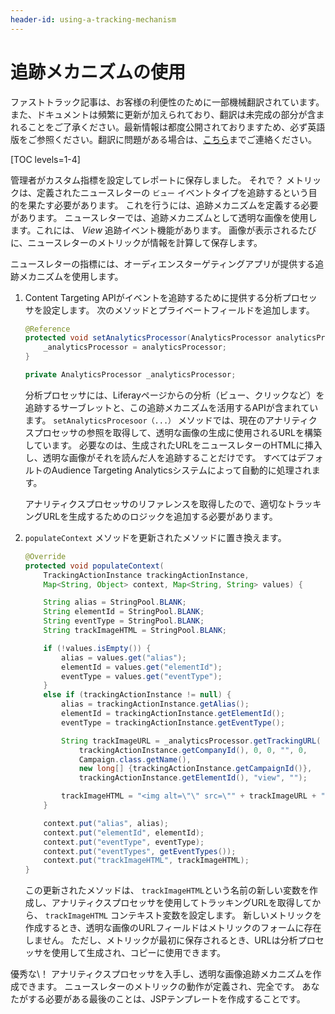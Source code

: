 ```yaml
---
header-id: using-a-tracking-mechanism
---
```


# 追跡メカニズムの使用

<p class="alert alert-info"><span class="wysiwyg-color-blue120">ファストトラック記事は、お客様の利便性のために一部機械翻訳されています。また、ドキュメントは頻繁に更新が加えられており、翻訳は未完成の部分が含まれることをご了承ください。最新情報は都度公開されておりますため、必ず英語版をご参照ください。翻訳に問題がある場合は、<a href="mailto:support-content-jp@liferay.com">こちら</a>までご連絡ください。</span></p>

[TOC levels=1-4]

管理者がカスタム指標を設定してレポートに保存しました。 それで？ メトリックは、定義されたニュースレターの `ビュー` イベントタイプを追跡するという目的を果たす必要があります。 これを行うには、追跡メカニズムを定義する必要があります。 ニュースレターでは、追跡メカニズムとして透明な画像を使用します。これには、 *View* 追跡イベント機能があります。 画像が表示されるたびに、ニュースレターのメトリックが情報を計算して保存します。

ニュースレターの指標には、オーディエンスターゲティングアプリが提供する追跡メカニズムを使用します。

1.  Content Targeting APIがイベントを追跡するために提供する分析プロセッサを設定します。 次のメソッドとプライベートフィールドを追加します。

    ``` java
    @Reference
    protected void setAnalyticsProcessor(AnalyticsProcessor analyticsProcessor) {
        _analyticsProcessor = analyticsProcessor;
    }

    private AnalyticsProcessor _analyticsProcessor;
    ```

    分析プロセッサには、Liferayページからの分析（ビュー、クリックなど）を追跡するサーブレットと、この追跡メカニズムを活用するAPIが含まれています。 `setAnalyticsProcesoor（...）` メソッドでは、現在のアナリティクスプロセッサの参照を取得して、透明な画像の生成に使用されるURLを構築しています。 必要なのは、生成されたURLをニュースレターのHTMLに挿入し、透明な画像がそれを読んだ人を追跡することだけです。 すべてはデフォルトのAudience Targeting Analyticsシステムによって自動的に処理されます。

    アナリティクスプロセッサのリファレンスを取得したので、適切なトラッキングURLを生成するためのロジックを追加する必要があります。

2.  `populateContext` メソッドを更新されたメソッドに置き換えます。

    ``` java
    @Override
    protected void populateContext(
        TrackingActionInstance trackingActionInstance,
        Map<String, Object> context, Map<String, String> values) {

        String alias = StringPool.BLANK;
        String elementId = StringPool.BLANK;
        String eventType = StringPool.BLANK;
        String trackImageHTML = StringPool.BLANK;

        if (!values.isEmpty()) {
            alias = values.get("alias");
            elementId = values.get("elementId");
            eventType = values.get("eventType");
        }
        else if (trackingActionInstance != null) {
            alias = trackingActionInstance.getAlias();
            elementId = trackingActionInstance.getElementId();
            eventType = trackingActionInstance.getEventType();

            String trackImageURL = _analyticsProcessor.getTrackingURL(
                trackingActionInstance.getCompanyId(), 0, 0, "", 0,
                Campaign.class.getName(),
                new long[] {trackingActionInstance.getCampaignId()},
                trackingActionInstance.getElementId(), "view", "");

            trackImageHTML = "<img alt=\"\" src=\"" + trackImageURL + "\" />";
        }

        context.put("alias", alias);
        context.put("elementId", elementId);
        context.put("eventType", eventType);
        context.put("eventTypes", getEventTypes());
        context.put("trackImageHTML", trackImageHTML);
    }
    ```

    この更新されたメソッドは、 `trackImageHTML`という名前の新しい変数を作成し、アナリティクスプロセッサを使用してトラッキングURLを取得してから、 `trackImageHTML` コンテキスト変数を設定します。 新しいメトリックを作成するとき、透明な画像のURLフィールドはメトリックのフォームに存在しません。 ただし、メトリックが最初に保存されるとき、URLは分析プロセッサを使用して生成され、コピーに使用できます。

優秀な\！ アナリティクスプロセッサを入手し、透明な画像追跡メカニズムを作成できます。 ニュースレターのメトリックの動作が定義され、完全です。 あなたがする必要がある最後のことは、JSPテンプレートを作成することです。

